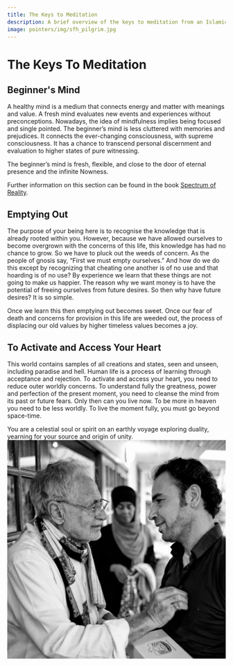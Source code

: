 ```yaml
---
title: The Keys to Meditation
description: A brief overview of the keys to meditation from an Islamic perspective, with a focus on practical, lived experience and example.
image: pointers/img/sfh_pilgrim.jpg
---
```


# The Keys To Meditation

## Beginner's Mind

A healthy mind is a medium that connects energy and matter with meanings and value. A fresh mind evaluates new events and experiences without preconceptions. Nowadays, the idea of mindfulness implies being focused and single pointed. The beginner’s mind is less cluttered with memories and prejudices. It connects the ever-changing consciousness, with supreme consciousness. It has a chance to transcend personal discernment and evaluation to higher states of pure witnessing.  

<div class="callout">
The beginner’s mind is fresh, flexible, and close to the door of eternal presence and the infinite Nowness.
</div>

Further information on this section can be found in the book [Spectrum of Reality](http://spectrumofreality.com/).

## Emptying Out 

The purpose of your being here is to recognise the knowledge that is already rooted within you. However, because we have allowed ourselves to become overgrown with the concerns of this life, this knowledge has had no chance to grow. So we have to pluck out the weeds of concern. As the people of gnosis say, “First we must empty ourselves.” And how do we do this except by recognizing that cheating one another is of no use and that hoarding is of no use? By experience we learn that these things are not going to make us happier. The reason why we want money is to have the potential of freeing ourselves from future desires. So then why have future desires? It is so simple. 

Once we learn this then emptying out becomes sweet. Once our fear of death and concerns for provision in this life are weeded out, the process of displacing our old values by higher timeless values becomes a joy. 

## To Activate and Access Your Heart

This world contains samples of all creations and states, seen and unseen, including paradise and hell. Human life is a process of learning through acceptance and rejection. To activate and access your heart, you need to reduce outer worldly concerns. To understand fully the greatness, power and perfection of the present moment, you need to cleanse the mind from its past or future fears. Only then can you live now. To be more in heaven you need to be less worldly. To live the moment fully, you must go beyond space-time.

<div class="callout">
You are a celestial soul or spirit on an earthly voyage exploring duality, yearning for your source and origin of unity.
</div>

<div markdown="1" class="zp-logo">
<img src="/pointers/img/sfh_pilgrim.jpg" class="ab-image" />
</div>